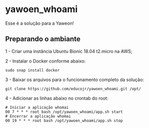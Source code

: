 # yawoen_whoami
Esse é a solução para a Yaweon!

## Preparando o ambiante
1 - Criar uma instância Ubuntu Bionic 18.04 t2.micro na AWS;

2 - Instalar o Docker conforme abaixo:
```
sudo snap install docker
```
3 - Baixar os arquivos para o funcionamento completo da solução:
```
git clone https://github.com/educojr/yawoen_whoami.git /opt/
```
4 - Adicionar as linhas abaixo no crontab do root:
```
# Iniciar a aplicação whomai
00 7 * * * root bash /opt/yawoen_whoami/app.sh start
# Encerrar a aplicação whomai
00 19 * * * root bash /opt/yawoen_whoami/app.sh stop
```
